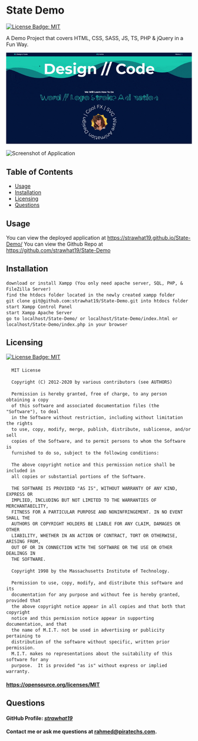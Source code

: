 # State Demo

[![License Badge: MIT](https://img.shields.io/badge/License-MIT-blue.svg)](https://opensource.org/licenses/MIT)

A Demo Project that covers HTML, CSS, SASS, JS, TS, PHP & jQuery in a Fun Way.

![Screenshot of Application](./assets/images/Advanced-Concepts.gif)

![Screenshot of Application](https://raw.githubusercontent.com/strawhat19/State-Demo/main/assets/images/StateDemo.jpg)

## Table of Contents  
* [Usage](#usage)
* [Installation](#installation)
* [Licensing](#licensing)
* [Questions](#questions)

## Usage
You can view the deployed application at https://strawhat19.github.io/State-Demo/
You can view the Github Repo at https://github.com/strawhat19/State-Demo

## Installation
```
download or install Xampp (You only need apache server, SQL, PHP, & FileZilla Server)
find the htdocs folder located in the newly created xampp folder
git clone git@github.com:strawhat19/State-Demo.git into htdocs folder
start Xampp Control Panel
start Xampp Apache Server
go to localhost/State-Demo/ or localhost/State-Demo/index.html or localhost/State-Demo/index.php in your browser
```

## Licensing
[![License Badge: MIT](https://img.shields.io/badge/License-MIT-blue.svg)](https://opensource.org/licenses/MIT)
#### 
      MIT License

      Copyright (C) 2012-2020 by various contributors (see AUTHORS)

      Permission is hereby granted, free of charge, to any person obtaining a copy
      of this software and associated documentation files (the "Software"), to deal
      in the Software without restriction, including without limitation the rights
      to use, copy, modify, merge, publish, distribute, sublicense, and/or sell
      copies of the Software, and to permit persons to whom the Software is
      furnished to do so, subject to the following conditions:

      The above copyright notice and this permission notice shall be included in
      all copies or substantial portions of the Software.

      THE SOFTWARE IS PROVIDED "AS IS", WITHOUT WARRANTY OF ANY KIND, EXPRESS OR
      IMPLIED, INCLUDING BUT NOT LIMITED TO THE WARRANTIES OF MERCHANTABILITY,
      FITNESS FOR A PARTICULAR PURPOSE AND NONINFRINGEMENT. IN NO EVENT SHALL THE
      AUTHORS OR COPYRIGHT HOLDERS BE LIABLE FOR ANY CLAIM, DAMAGES OR OTHER
      LIABILITY, WHETHER IN AN ACTION OF CONTRACT, TORT OR OTHERWISE, ARISING FROM,
      OUT OF OR IN CONNECTION WITH THE SOFTWARE OR THE USE OR OTHER DEALINGS IN
      THE SOFTWARE.
      
      Copyright 1998 by the Massachusetts Institute of Technology.

      Permission to use, copy, modify, and distribute this software and its
      documentation for any purpose and without fee is hereby granted, provided that
      the above copyright notice appear in all copies and that both that copyright
      notice and this permission notice appear in supporting documentation, and that
      the name of M.I.T. not be used in advertising or publicity pertaining to
      distribution of the software without specific, written prior permission.
      M.I.T. makes no representations about the suitability of this software for any
      purpose.  It is provided "as is" without express or implied warranty.
#### https://opensource.org/licenses/MIT

## Questions
#### GitHub Profile: [*strawhat19*](https://github.com/strawhat19)
#### Contact me or ask me questions at [rahmed@piratechs.com](mailto:rahmed@piratechs.com).